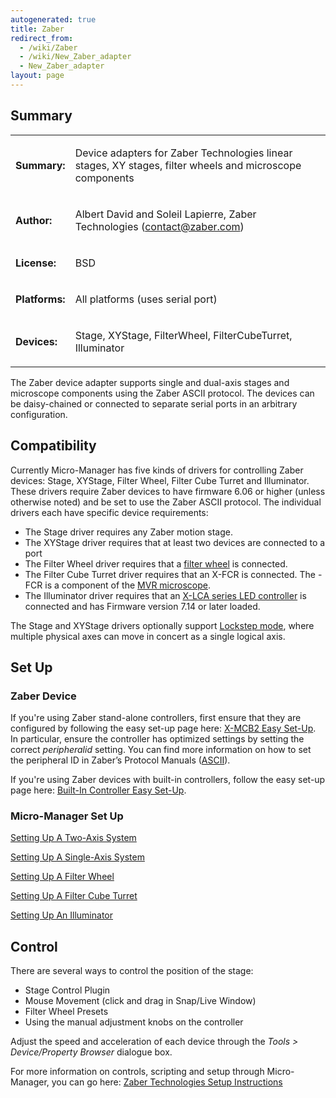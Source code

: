 ```yaml
---
autogenerated: true
title: Zaber
redirect_from:
  - /wiki/Zaber
  - /wiki/New_Zaber_adapter
  - New_Zaber_adapter
layout: page
---
```


## Summary

<table>
<tr>
<td markdown="1">

**Summary:**

</td>
<td markdown="1">

Device adapters for Zaber Technologies linear stages, XY stages, filter
wheels and microscope components

</td>
</tr>
<tr>
<td markdown="1">

**Author:**

</td>
<td markdown="1">

Albert David and Soleil Lapierre, Zaber Technologies (contact@zaber.com)

</td>
</tr>
<tr>
<td markdown="1">

**License:**

</td>
<td markdown="1">

BSD

</td>
</tr>
<tr>
<td markdown="1">

**Platforms:**

</td>
<td markdown="1">

All platforms (uses serial port)

</td>
</tr>
<tr>
<td markdown="1">

**Devices:**

</td>
<td markdown="1">

Stage, XYStage, FilterWheel, FilterCubeTurret, Illuminator

</td>
</tr>
</table>

The Zaber device adapter supports single and dual-axis stages and
microscope components using the Zaber ASCII protocol. The devices can be
daisy-chained or connected to separate serial ports in an arbitrary
configuration.

## Compatibility

Currently Micro-Manager has five kinds of drivers for controlling Zaber
devices: Stage, XYStage, Filter Wheel, Filter Cube Turret and
Illuminator. These drivers require Zaber devices to have firmware 6.06
or higher (unless otherwise noted) and be set to use the Zaber ASCII
protocol. The individual drivers each have specific device requirements:

-   The Stage driver requires any Zaber motion stage.
-   The XYStage driver requires that at least two devices are connected
    to a port
-   The Filter Wheel driver requires that a [filter
    wheel](http://www.zaber.com/products/product_group.php?group=X-FWRX-FWR)
    is connected.
-   The Filter Cube Turret driver requires that an X-FCR is connected.
    The -FCR is a component of the [MVR
    microscope](https://www.zaber.com/products/microscopes/MVR).
-   The Illuminator driver requires that an [X-LCA series LED
    controller](https://www.zaber.com/products/microscopes/X-LCA4) is
    connected and has Firmware version 7.14 or later loaded.

The Stage and XYStage drivers optionally support [Lockstep
mode](https://www.zaber.com/protocol-manual#topic_command_lockstep),
where multiple physical axes can move in concert as a single logical
axis.

## Set Up

### Zaber Device

If you're using Zaber stand-alone controllers, first ensure that they
are configured by following the easy set-up page here: [X-MCB2 Easy
Set-Up](http://www.zaber.com/products/product_group.php?group=X-MCB2&tab=Easy%20Set-up).
In particular, ensure the controller has optimized settings by setting
the correct *peripheralid* setting. You can find more information on how
to set the peripheral ID in Zaber’s Protocol Manuals
([ASCII](https://www.zaber.com/wiki/Manuals/ASCII_Protocol_Manual#peripheralid)).

If you're using Zaber devices with built-in controllers, follow the easy
set-up page here: [Built-In Controller Easy
Set-Up](http://www.zaber.com/products/product_group.php?group=X-FWR-E&tab=Easy%20Set-up).

### Micro-Manager Set Up

[Setting Up A Two-Axis
System](https://www.zaber.com/wiki/Software/MicroManager#Setting_Up_A_Two-Axis_System)

[Setting Up A Single-Axis
System](https://www.zaber.com/wiki/Software/MicroManager#Setting_Up_A_Single-Axis_System)

[Setting Up A Filter
Wheel](https://www.zaber.com/wiki/Software/MicroManager#Setting_Up_A_Filter_Wheel)

[Setting Up A Filter Cube
Turret](https://www.zaber.com/wiki/Software/MicroManager#Setting_Up_A_Filter_Cube_Turret)

[Setting Up An
Illuminator](https://www.zaber.com/w/Software/MicroManager#Setting_Up_An_Illuminator)

## Control

There are several ways to control the position of the stage:

-   Stage Control Plugin
-   Mouse Movement (click and drag in Snap/Live Window)
-   Filter Wheel Presets
-   Using the manual adjustment knobs on the controller

Adjust the speed and acceleration of each device through the *Tools &gt;
Device/Property Browser* dialogue box.

For more information on controls, scripting and setup through
Micro-Manager, you can go here: [Zaber Technologies Setup
Instructions](https://www.zaber.com/wiki/Software/MicroManager)
